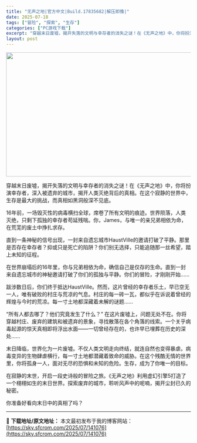 ```yaml
---
title: "无声之地|官方中文|Build.17835682|解压即撸|"
date: 2025-07-18
tags: ["冒险", "探索", "生存"]
categories: ["PC游戏下载"]
excerpt: "穿越末日废墟，揭开失落的文明与幸存者的消失之谜！在《无声之地》中，你将扮演幸存者，深入被遗弃的城市，揭开人类灭绝背后的真相。在这个寂静的世界中，生存是最大的挑战，而真相如黑洞般深不见底。 16年前，一场毁灭性的病毒横扫全球，席卷了所有文明的痕迹。世界陨落，人类灭绝，只剩下孤独的幸存者苟延残喘。你，J&hellip;"
layout: post
---
```


<img class="aligncenter size-full wp-image-141077" src="https://sky.sfcrom.com/wp-content/uploads/2025/07/2025071814314476.webp" alt="" width="600" height="338" />

穿越末日废墟，揭开失落的文明与幸存者的消失之谜！在《无声之地》中，你将扮演幸存者，深入被遗弃的城市，揭开人类灭绝背后的真相。在这个寂静的世界中，生存是最大的挑战，而真相如黑洞般深不见底。

16年前，一场毁灭性的病毒横扫全球，席卷了所有文明的痕迹。世界陨落，人类灭绝，只剩下孤独的幸存者苟延残喘。你，James，与唯一的亲兄弟相依为命，在荒芜的废土中挣扎求存。

直到一条神秘的信号出现，一封来自遗忘城市HaustVille的邀请打破了平静。那里是否存在幸存者？抑或只是死亡的陷阱？你们别无选择，只能追随那一丝希望，踏上未知的征程。

在世界崩塌后的16年里，你与兄弟相依为命，确信自己是仅存的生命。直到一封来自遗忘城市的神秘邀请打破了你们的孤独与平静。你们的冒险，才刚刚开始……

跋涉数日后，你们终于抵达HaustVille。然而，这片曾经的幸存者乐土，早已空无一人，唯有破败的村庄与荒凉的气息。村庄的每一砖一瓦，都似乎在诉说着曾经的辉煌与今时的荒凉。每一寸土地都深藏着未解的谜题……

“所有人都去哪了？他们究竟发生了什么？” 在这片废墟上，问题无处不在。你将穿越村庄、废弃的建筑和被遗弃的景象，寻找散落在各个角落的线索。一个关乎病毒起源的惊天真相即将浮出水面——一切曾经存在的，也许早已埋葬在历史的深处……

末日降临，世界化为一片废墟。不仅人类文明走向终结，就连自然也变得暴虐。病毒变异的生物肆虐横行，每一寸土地都潜藏着致命的威胁。在这个残酷无情的世界里，你将孤身一人，面对无尽的恐惧和未知的危险。生存，成为了你唯一的目标。

在寂静的末世，开启一段史诗般的冒险之旅。《无声之地》利用虚幻引擎5打造了一个栩栩如生的末日世界。探索废弃的城市，聆听风声中的呢喃，揭开尘封已久的秘密。

你准备好看向末日中的真相了吗？

---
📖 **下载地址/原文地址：** 本文最初发布于我的博客网站：[https://sky.sfcrom.com/2025/07/141076](https://sky.sfcrom.com/2025/07/141076)
